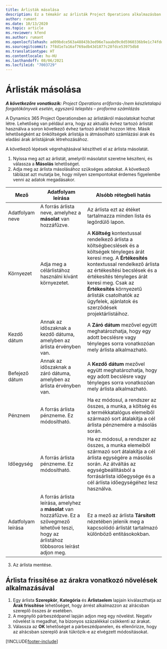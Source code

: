 ```yaml
---
title: Árlisták másolása
description: Ez a témakör az árlisták Project Operations alkalmazásban való másolásáról nyújt tájékoztatást.
author: rumant
ms.date: 10/13/2020
ms.topic: article
ms.reviewer: kfend
ms.author: rumant
ms.openlocfilehash: ad09bdce563a48843b3ed96e7aaabd9c0d5960336b9e1c74fddb9b61f760f4cd
ms.sourcegitcommit: 7f8d1e7a16af769adb43d1877c28fdce53975db8
ms.translationtype: HT
ms.contentlocale: hu-HU
ms.lasthandoff: 08/06/2021
ms.locfileid: "7003729"
---
```

# <a name="copy-price-lists"></a>Árlisták másolása

_**A következőre vonatkozik:** Project Operations erőforrás-/nem készletalapú forgatókönyvek esetén, egyszerű telepítés – proforma számlázás_

A Dynamics 365 Project Operationsben az árlistákról másolatokat hozhat létre. Lehetőség van például arra, hogy az aktuális évhez tartozó árlistát használva a soron következő évhez tartozó árlistát hozzon létre.  Másik lehetőségként az önköltségek árlistája is átmásolható számlázási árak és eladási árak árlistájának létrehozásához. 

A következő lépések végrehajtásával készítheti el az árlista másolatát.

1. Nyissa meg azt az árlistát, amelyről másolatot szeretne készíteni, és válassza a **Másolás** lehetőséget.
2. Adja meg az árlista másolásához szükséges adatokat. A következő táblázat azt mutatja be, hogy milyen szempontokat érdemes figyelembe venni az adatok megadásakor.

| Mező | Adatfolyam leírása | Alsóbb rétegbeli hatás |
| --- | --- | --- |
| Adatfolyam neve | A forrás árlista neve, amelyhez a **másolat** van hozzáfűzve. | Az árlista ezt az étéket tartalmazza minden lista és legördülő lapon. |
| Környezet | Adja meg a célárlistához használni kívánt környezetet. | A **Költség** kontextussal rendelkező árlista a költségbecslések és a költségek tényleges árát keresi meg. A **Értékesítés** kontextussal rendelkező árlista az értékesítési becslések és a értékesítés tényleges árát keresi meg. Csak az **Értékesítés** környezetű árlisták csatolhatók az ügyfelek, ajánlatok és szerződések projektárlistáihoz. |
| Kezdő dátum | Annak az időszaknak a kezdő dátuma, amelyben az árlista érvényben van. | A **Záró dátum** mezővel együtt meghatározhatja, hogy egy adott becslésre vagy tényleges sorra vonatkozóan mely árlista alkalmazható. |
| Befejező dátum | Annak az időszaknak a záró dátuma, amelyben az árlista érvényben van. | A **Kezdő dátum** mezővel együtt meghatározhatja, hogy egy adott becslésre vagy tényleges sorra vonatkozóan mely árlista alkalmazható. |
| Pénznem | A forrás árlista pénzneme. Ez módosítható. | Ha ez módosul, a rendszer az összes, a munka, a költség és a termékkatalógus elemeiből származó sort átalakítja a cél árlista pénznemére a másolás során. |
| Időegység | A forrás árlista pénzneme. Ez módosítható. | Ha ez módosul, a rendszer az összes, a munka elemeiből származó sort átalakítja a cél árlista egységére a másolás során. Az átváltás az egységbeállításból a forrásárlista időegysége és a cél árlista időegységéhez lesz használva. |
| Adatfolyam leírása | A forrás árlista leírása, amelyhez a **másolat** van hozzáfűzve. Ez a szövegmező lehetővé teszi, hogy az árlistához többsoros leírást adjon meg. | Ez a mező az árlista **Társított** nézetében jelenik meg a kapcsolódó árlistát tartalmazó különböző entitásokokban. |

3. Az árlista mentése. 

## <a name="update-a-price-list-by-applying-a-mark-up-to-all-the-prices"></a>Árlista frissítése az árakra vonatkozó növelések alkalmazásával

1. Egy árlista **Szerepkör**, **Kategória** és **Árlistaelem** lapjain kiválaszthatja az **Árak frissítése** lehetőséget, hogy árrést alkalmazzon az alrácsban szereplő összes ár esetében. 
2. A megnyíló párbeszédpanel lapján adjon meg egy növelést. Negatív növelést is megadhat, ha bizonyos százalékkal csökkenti az árakat. 
3. Válassza az **OK** lehetőséget a párbeszédpanelen, és ellenőrizze, hogy az alrácsban szereplő árak tükrözik-e az elvégzett módosításokat.


[!INCLUDE[footer-include](../includes/footer-banner.md)]